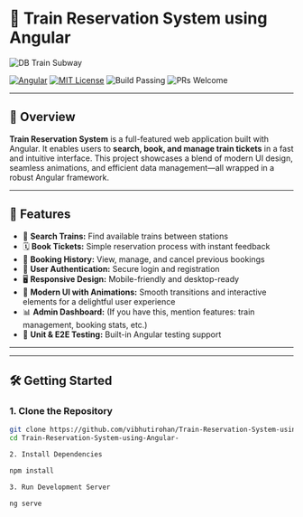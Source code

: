
# 🚄 Train Reservation System using Angular

![DB Train Subway](https://images.unsplash.com/photo-1464983953574-0892a716854b?auto=format&fit=crop&w=1050&q=80)



[![Angular](https://img.shields.io/badge/Angular-17.3.5-red?logo=angular)](https://angular.io/)
[![MIT License](https://img.shields.io/badge/license-MIT-blue)](LICENSE)
![Build Passing](https://img.shields.io/badge/build-passing-brightgreen)
![PRs Welcome](https://img.shields.io/badge/PRs-welcome-blue)

---

## 🎯 Overview

**Train Reservation System** is a full-featured web application built with Angular. It enables users to **search, book, and manage train tickets** in a fast and intuitive interface. This project showcases a blend of modern UI design, seamless animations, and efficient data management—all wrapped in a robust Angular framework.

---

## 🚀 Features

- 🔎 **Search Trains:** Find available trains between stations
- 🗓️ **Book Tickets:** Simple reservation process with instant feedback
- 🧾 **Booking History:** View, manage, and cancel previous bookings
- 👤 **User Authentication:** Secure login and registration
- 🖥️ **Responsive Design:** Mobile-friendly and desktop-ready
- 🎉 **Modern UI with Animations:** Smooth transitions and interactive elements for a delightful user experience
- 📊 **Admin Dashboard:** (If you have this, mention features: train management, booking stats, etc.)
- 📝 **Unit & E2E Testing:** Built-in Angular testing support

---


---

## 🛠️ Getting Started

### 1. **Clone the Repository**

```bash
git clone https://github.com/vibhutirohan/Train-Reservation-System-using-Angular-.git
cd Train-Reservation-System-using-Angular-

2. Install Dependencies

npm install

3. Run Development Server

ng serve
